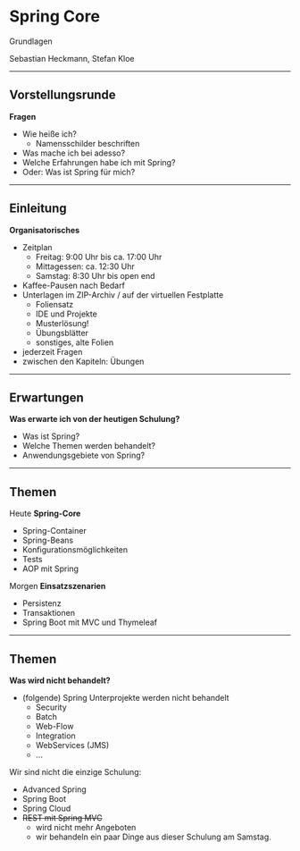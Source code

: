 # Spring Core
Grundlagen

Sebastian Heckmann, Stefan Kloe

---

## Vorstellungsrunde

**Fragen**

* Wie heiße ich?
    * Namensschilder beschriften
* Was mache ich bei adesso?
* Welche Erfahrungen habe ich mit Spring?
* Oder: Was ist Spring für mich?

---

## Einleitung

**Organisatorisches**
- Zeitplan
    - Freitag: 9:00 Uhr bis ca. 17:00 Uhr
    - Mittagessen: ca. 12:30 Uhr
    - Samstag: 8:30 Uhr bis open end
- Kaffee-Pausen nach Bedarf
- Unterlagen im ZIP-Archiv / auf der virtuellen Festplatte
    - Foliensatz
    - IDE und Projekte
    - Musterlösung!
    - Übungsblätter
    - sonstiges, alte Folien
- jederzeit Fragen
- zwischen den Kapiteln: Übungen

---

## Erwartungen

**Was erwarte ich von der heutigen Schulung?**
* Was ist Spring?
* Welche Themen werden behandelt?
* Anwendungsgebiete von Spring?

---

## Themen

Heute **Spring-Core**
* Spring-Container
* Spring-Beans
* Konfigurationsmöglichkeiten
* Tests
* AOP mit Spring

Morgen **Einsatzszenarien**
* Persistenz
* Transaktionen
* Spring Boot mit MVC und Thymeleaf

---

## Themen

**Was wird nicht behandelt?**
- (folgende) Spring Unterprojekte werden nicht behandelt
    - Security
    - Batch
    - Web-Flow
    - Integration
    - WebServices (JMS)
    - ...

Wir sind nicht die einzige Schulung: 
* Advanced Spring
* Spring Boot
* Spring Cloud
* ~~REST mit Spring MVC~~ 
    * wird nicht mehr Angeboten
    * wir behandeln ein paar Dinge aus dieser Schulung am Samstag.